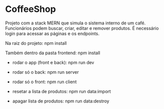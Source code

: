 # CoffeeShop
Projeto com a stack MERN que simula o sistema interno de um café.
Funcionários podem buscar, criar, editar e remover produtos.
É necessário login para acessar as páginas e os endpoints.

Na raiz do projeto:
npm install

Também dentro da pasta frontend:
npm install

- rodar o app (front e back):
npm run dev

- rodar só o back:
npm run server

- rodar só o front:
npm run client

- resetar a lista de produtos:
npm run data:import

- apagar lista de produtos:
npm run data:destroy
